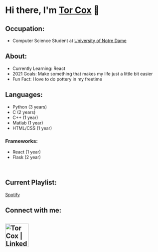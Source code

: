 # Hi there, I'm [Tor Cox][LinkedIn] 👋

## Occupation:
- Computer Science Student at [University of Notre Dame][nd] <br />

## About:
- Currently Learning: React
- 2021 Goals: Make something that makes my life just a little bit easier
- Fun Fact: I love to do pottery in my freetime

## Languages:
- Python (3 years)
- C (2 years)
- C++ (1 year)
- Matlab (1 year)
- HTML/CSS (1 year)
### Frameworks:
- React (1 year)
- Flask (2 year)
<br />

## Current Playlist:
[Spotify]

## Connect with me:  
[<img align="left" alt="Tor Cox | LinkedIn" width="75px" src="https://upload.wikimedia.org/wikipedia/commons/8/80/LinkedIn_Logo_2013.svg" />][linkedin]
<br />
---
[nd]: https://www.nd.edu/
[linkedin]: https://linkedin.com/in/tor-iv
[Spotify]: https://open.spotify.com/playlist/5I5LITTuZAJtfH1IfR3qfP?si=db422729f8d1438b

